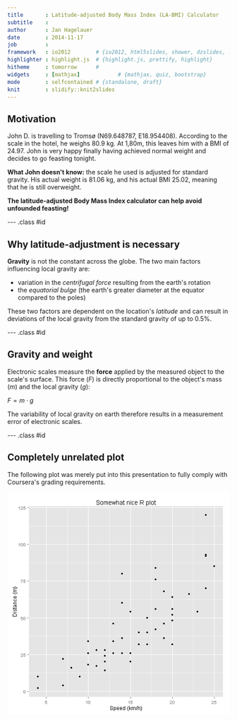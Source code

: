 ```yaml
---
title       : Latitude-adjusted Body Mass Index (LA-BMI) Calculator
subtitle    : 
author      : Jan Hagelauer
date        : 2014-11-17
job         : 
framework   : io2012        # {io2012, html5slides, shower, dzslides, ...}
highlighter : highlight.js  # {highlight.js, prettify, highlight}
hitheme     : tomorrow      # 
widgets     : [mathjax]            # {mathjax, quiz, bootstrap}
mode        : selfcontained # {standalone, draft}
knit        : slidify::knit2slides
---
```


## Motivation

John D. is travelling to Tromsø (N69.648787, E18.954408). According to the scale in the hotel, he weighs 80.9 kg. At 1,80m, this leaves him with a BMI of 24.97. John is very happy finally having achieved normal weight and decides to go feasting tonight.

**What John doesn't know:** the scale he used is adjusted for standard gravity. His actual weight is 81.06 kg, and his actual BMI 25.02, meaning that he is still overweight.

**The latitude-adjusted Body Mass Index calculator can help avoid unfounded feasting!**

--- .class #id 

## Why latitude-adjustment is necessary

**Gravity** is not the constant across the globe. The two main factors influencing local gravity are:
- variation in the *centrifugal force* resulting from the earth's rotation 
- the *equatorial bulge* (the earth's greater diameter at the equator compared to the poles)

These two factors are dependent on the location's *latitude* and can result in deviations of the local gravity from the standard gravity of up to 0.5%.

--- .class #id 

## Gravity and weight

Electronic scales measure the **force** applied by the measured object to the scale's surface.
This force ($F$) is directly proportional to the object's mass ($m$) and the local gravity ($g$):

$F = m \cdot g$

The variability of local gravity on earth therefore results in a measurement error of electronic scales.

--- .class #id 

## Completely unrelated plot

The following plot was merely put into this presentation to fully comply with Coursera's grading requirements.

![plot of chunk unnamed-chunk-1](assets/fig/unnamed-chunk-1.png) 
